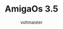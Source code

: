 ---
author: voltmaister
title: AmigaOs 3.5
year: 1985
image_url: /images/amigaos_3.5.jpg
caption: 'Η εμφάνιση και η αίσθηση του AmigaOS, αν και εξακολουθούσε να βασίζεται σε μεγάλο βαθμό στην προηγούμενη έκδοση 3.1, αναθεωρήθηκε κάπως, με ένα βελτιωμένο περιβάλλον εργασίας χρήστη βασισμένο στο ReAction, βελτιωμένη απόδοση εικονιδίων και επίσημη υποστήριξη για αληθινά έγχρωμα σκηνικά. Αυτές οι εκδόσεις περιλάμβαναν υποστήριξη για υπάρχουσες βελτιώσεις GUI τρίτων κατασκευαστών, όπως το NewIcons, ενσωματώνοντας αυτά τα patches στο σύστημα. Οι εκδόσεις 3.5 και 3.9 περιλάμβαναν ένα νέο σύνολο εικονιδίων 256 χρωμάτων και μια επιλογή ταπετσαρίας επιφάνειας εργασίας. Αυτά αντικατέστησαν το προεπιλεγμένο μεταλλικό γκρίζο 4/8 χρωματικό σχήμα που χρησιμοποιούνταν στο AmigaOS από την έκδοση 2.0 έως την έκδοση 3.1.'
license_url: 'https://commons.wikimedia.org/wiki/File:AmigaOS_3.5_Box.jpg'
license_text:  Creative Commons Attribution-Share Alike 2.0 Germany
categories:
  - Αρχέτυπα
  - Μορφές
  - Εφαρμογές
  - Επιφάνεια εργασίας
tags:
  - Amiga
  - Assembly
  - C
  - Γραφική διεπαφή χρήστη
---